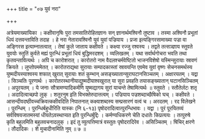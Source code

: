 +++
title = "०७ युवं नरा"

+++

अत्रेयमाख्यायिका । कक्षीवानृषिः पुरा तमसातिरोहितज्ञानः सन् ज्ञानार्थमश्विनौ तुष्टाव । तस्मा अश्विनौ प्रभूतां धियं दत्तवन्ताविति तदाह । हे नरा नेतारावश्विनौ युवं युवां पज्रियाय । प्रजा इत्यङ्गिरसामाख्या पज्रा वा अङ्गिरस इत्याम्नातत्वात् । तेषां कुले जाताय कक्षीवते । कक्ष्या रज्जु रश्वस्य । तद्वते तत्सञ्ज्ञाय स्तुवते युवयोः स्तुतिं कुर्वते मह्यं पुरन्धिं प्रभूतां धियं बुद्धिमरदशम् । व्यलिखतम् । यथा सर्वार्थगोचरा भवति तथा कृतवन्तावित्यर्थः । अपि च कारोशरात् । कारोतरो नाम वैदलश्चर्मवेष्टितो भाजनविशेषो यस्मिन्सुरायाः स्रावणं क्रियते । लुप्तोपममेतत् । कारोतराद्यथा सुरायाः सम्पादकास्तां स्रावयन्ति एवमेव युवां वृष्णः सेचनसमर्थस्य युष्मदीयस्याश्वस्य शफात् खुरात् सुरायाः शतं कुम्भान् असङ्ख्यातान्सुराघटानसिञ्चतम् । अक्षारयतम् । यद्वा । सिञ्चतिः पूरणार्थः । कारोतरस्थानीयाद्युष्मदीयाश्वखुरात् या सुरा प्रवहति तयासङ्ख्यातान् घटानसिञ्चितम् । अपूरयतम् । ये जनाः सौत्रामण्यादिकर्मणि युष्मद्यागय सुरां याचन्ते तेषामित्यर्थः ॥ स्तुवते । स्तौतेर्लटः शतृ । अदादित्वाच्छपो लुक् । शतुरनुम इति विभक्तेरुदात्तत्वम् । पज्रियाय पज्रशब्दाच्छैषिको घच् । कक्षीवते । आसन्दीवदष्ठीवच्चक्रिवत्कक्षीवदिति निपातनात् कक्ष्याशब्दस्य सम्प्रसारणं वत्वं च । अरदतम् । रद विलेखने । पुरन्धिम् । पुरन्धिर्बहुधीरिति यास्कः (नि ६-१३) पृषोदरादित्वात्पुरन्धिभावः । यद्वा । पुरं पूरयितव्यं सर्वविषयजातमस्यां धीयतेऽवस्थाप्यत इति पुरन्धिर्बुद्दिः । कर्मण्यधिकरणे चेति दधातेः किप्रत्ययः । तत्पुरुषे कृति बहुलमिति बहुलवचनादलुक् । इदं तु व्युत्पत्तिमात्रं वस्तुतः पृषोदरादिरेव । असिञ्चितम् । षिचिर् क्षरणे । तौदादिकः । शे मुचादीनामिति नुम् ॥ ७ ॥